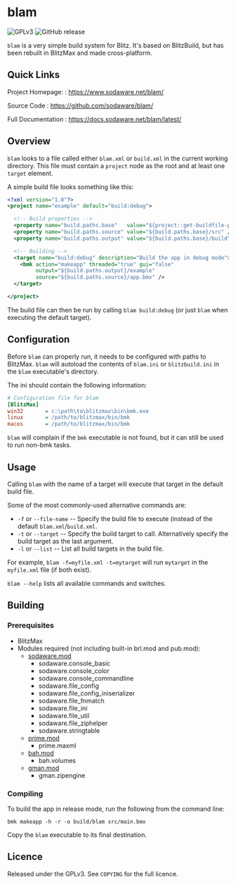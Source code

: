 # blam

![GPLv3](https://img.shields.io/github/license/Sodaware/blam.svg)
![GitHub release](https://img.shields.io/github/release/Sodaware/blam.svg)

`blam` is a very simple build system for Blitz. It's based on BlitzBuild, but
has been rebuilt in BlitzMax and made cross-platform.


## Quick Links

Project Homepage:
: https://www.sodaware.net/blam/

Source Code
: https://github.com/sodaware/blam/

Full Documentation
: https://docs.sodaware.net/blam/latest/


## Overview

`blam` looks to a file called either `blam.xml` or `build.xml` in the current
working directory. This file must contain a `project` node as the root and at
least one `target` element.

A simple build file looks something like this:

```xml
<?xml version="1.0"?>
<project name="example" default="build:debug">

  <!-- Build properties -->
  <property name="build.paths.base"   value="${project::get-buildfile-path()}" />
  <property name="build.paths.source" value="${build.paths.base}/src" />
  <property name="build.paths.output" value="${build.paths.base}/build" />

  <!-- Building -->
  <target name="build:debug" description="Build the app in debug mode">
    <bmk action="makeapp" threaded="true" gui="false"
         output="${build.paths.output}/example"
         source="${build.paths.source}/app.bmx" />
  </target>

</project>
```

The build file can then be run by calling `blam build:debug` (or just `blam`
when executing the default target).


## Configuration

Before `blam` can properly run, it needs to be configured with paths to
BlitzMax. `blam` will autoload the contents of `blam.ini` or `blitzbuild.ini` in
the `blam` executable's directory.

The ini should contain the following information:

```ini
# Configuration file for blam
[BlitzMax]
win32       = c:\path\to\blitzmax\bin\bmk.exe
linux		= /path/to/blitzmax/bin/bmk
macos		= /path/to/blitzmax/bin/bmk
```

`blam` will complain if the `bmk` executable is not found, but it can still be
used to run non-bmk tasks.


## Usage

Calling `blam` with the name of a target will execute that target in the
default build file.

Some of the most commonly-used alternative commands are:

  - `-f` or `--file-name` -- Specify the build file to execute (instead of the
    default `blam.xml`/`build.xml`.
  - `-t` or `--target` -- Specify the build target to call. Alternatively
    specify the build target as the last argument.
  - `-l` or `--list` -- List all build targets in the build file.

For example, `blam -f=myfile.xml -t=mytarget` will run `mytarget` in the
`myfile.xml` file (if both exist).

`blam --help` lists all available commands and switches.


## Building

### Prerequisites

  - BlitzMax
  - Modules required (not including built-in brl.mod and pub.mod):
    - [sodaware.mod](https://github.com/sodaware/sodaware.mod)
      - sodaware.console\_basic
      - sodaware.console\_color
      - sodaware.console\_commandline
      - sodaware.file\_config
      - sodaware.file\_config\_iniserializer
      - sodaware.file\_fnmatch
      - sodaware.file\_ini
      - sodaware.file\_util
      - sodaware.file\_ziphelper
      - sodaware.stringtable
    - [prime.mod](https://github.com/kfprimm/prime.mod)
      - prime.maxml
    - [bah.mod](https://github.com/maxmods/bah.mod)
      - bah.volumes
    - [gman.mod](https://github.com/maxmods/gman.mod)
      - gman.zipengine

### Compiling

To build the app in release mode, run the following from the command line:

```
bmk makeapp -h -r -o build/blam src/main.bmx
```

Copy the `blam` executable to its final destination.


## Licence

Released under the GPLv3. See `COPYING` for the full licence.

